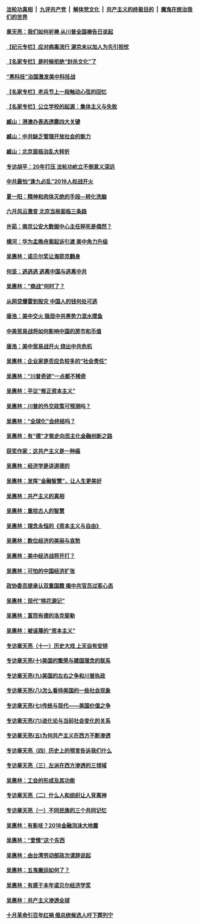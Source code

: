####  [法轮功真相](../../../../basic/blob/master/README.md?t=07032102) &nbsp;|&nbsp; [九评共产党](../../../../9ping.md/blob/master/README.md?t=07032102) &nbsp;|&nbsp; [解体党文化](../../../../jtdwh.md/blob/master/README.md?t=07032102)  &nbsp;|&nbsp; [共产主义的终极目的](../../../../gczydzjmd.md/blob/master/README.md?t=07032102) &nbsp;|&nbsp; [魔鬼在统治我们的世界](../../../../mgztzwmdsj.md/blob/master/README.md?t=07032102) 

#### [章天亮：我们如何祈祷 从川普全国祷告日说起](../pages/nsc423/n11944627.md?t=07032102) 

#### [【纪元专栏】应对病毒流行 渥京未以加人为先引担忧](../pages/nsc423/n11875714.md?t=07032102) 

#### [【名家专栏】是时候拒绝“封杀文化”了](../pages/nsc423/n11814093.md?t=07032102) 

#### [“黑科技”治国激发美中科技战](../pages/nsc423/n11638056.md?t=07032102) 

#### [【名家专栏】老兵节上一段触动心弦的回忆](../pages/nsc423/n11646016.md?t=07032102) 

#### [【名家专栏】公立学校的起源：集体主义与失败](../pages/nsc423/n11601833.md?t=07032102) 

#### [臧山：港澳办表态透露四大关键](../pages/nsc423/n11421628.md?t=07032102) 

#### [臧山：中共缺乏管理开放社会的能力](../pages/nsc423/n11407457.md?t=07032102) 

#### [臧山：北京面临治乱大转折](../pages/nsc423/n11406895.md?t=07032102) 

#### [专访胡平：20年打压 法轮功屹立不倒意义深远](../pages/nsc423/n11398800.md?t=07032102) 

#### [中共最怕“逢九必乱”2019人权战开火](../pages/nsc423/n11385248.md?t=07032102) 

#### [夏一阳：精神和肉体灭绝的手段—转化洗脑](../pages/nsc423/n11368250.md?t=07032102) 

#### [六月风云激变 北京当局面临三条路](../pages/nsc423/n11313668.md?t=07032102) 

#### [许茹：南京公安大数据中心主任猝死是偶然？](../pages/nsc423/n11064744.md?t=07032102) 

#### [横河：华为孟晚舟案起诉引渡 美中角力升级](../pages/nsc423/n11027230.md?t=07032102) 

#### [吴惠林：诺贝尔奖让海耶克翻身](../pages/nsc423/n10890049.md?t=07032102) 

#### [何坚：逃逃逃 逃离中国与逃离中共](../pages/nsc423/n10592891.md?t=07032102) 

#### [吴惠林：“商战”何时了？](../pages/nsc423/n10573558.md?t=07032102) 

#### [从网贷爆雷到股灾 中国人的钱何处可逃](../pages/nsc423/n10572800.md?t=07032102) 

#### [唐浩：美中交火 隐现中共黑势力混水摸鱼](../pages/nsc423/n10544040.md?t=07032102) 

#### [中美贸易战将如何影响中国的房市和币值](../pages/nsc423/n10543697.md?t=07032102) 

#### [唐浩：美中贸易战开火 烧出中共危机](../pages/nsc423/n10540126.md?t=07032102) 

#### [吴惠林：企业家是否应负较多的“社会责任”](../pages/nsc423/n10535022.md?t=07032102) 

#### [吴惠林：“川普奇迹”一点都不稀奇](../pages/nsc423/n10512808.md?t=07032102) 

#### [吴惠林：平议“修正资本主义”](../pages/nsc423/n10495724.md?t=07032102) 

#### [吴惠林：川普的外交政策可预测吗？](../pages/nsc423/n10462387.md?t=07032102) 

#### [吴惠林：“全球化”会终结吗？](../pages/nsc423/n10452838.md?t=07032102) 

#### [吴惠林：有“德”才能走向民主化金融创新之路](../pages/nsc423/n10432292.md?t=07032102) 

#### [获奖作家：这共产主义是一种癌](../pages/nsc423/n10431541.md?t=07032102) 

#### [吴惠林：经济学是讲道德的](../pages/nsc423/n10398014.md?t=07032102) 

#### [吴惠林：发挥“金融智慧”，让人生更美好](../pages/nsc423/n10375019.md?t=07032102) 

#### [吴惠林：共产主义的真相](../pages/nsc423/n10351394.md?t=07032102) 

#### [吴惠林：重拾古人的智慧](../pages/nsc423/n10337691.md?t=07032102) 

#### [吴惠林：理念永恒的《资本主义与自由》](../pages/nsc423/n10316274.md?t=07032102) 

#### [吴惠林：数位经济的美丽与哀愁](../pages/nsc423/n10292946.md?t=07032102) 

#### [吴惠林：美中经济战将开打？](../pages/nsc423/n10258825.md?t=07032102) 

#### [吴惠林：可怕的中国经济扩张](../pages/nsc423/n10219147.md?t=07032102) 

#### [政协委员提承认双重国籍 揭中共官员过客心态](../pages/nsc423/n10208809.md?t=07032102) 

#### [吴惠林：现代“桃花源记”](../pages/nsc423/n10185234.md?t=07032102) 

#### [吴惠林：富而有德的洛克斐勒](../pages/nsc423/n10142264.md?t=07032102) 

#### [吴惠林：被诬蔑的“资本主义”](../pages/nsc423/n10124816.md?t=07032102) 

#### [专访章天亮（十一）历史大戏 上天自有安排](../pages/nsc423/n10094905.md?t=07032102) 

#### [专访章天亮(十)美国的繁荣与建国理念的联系](../pages/nsc423/n10094899.md?t=07032102) 

#### [专访章天亮(九)美国的左右之争和川普执政](../pages/nsc423/n10094889.md?t=07032102) 

#### [专访章天亮(八)怎么看待美国的一些社会现象](../pages/nsc423/n10094857.md?t=07032102) 

#### [专访章天亮(七)传统与现代——美国价值之争](../pages/nsc423/n10093140.md?t=07032102) 

#### [专访章天亮(六)进化论与当前社会变化的关系](../pages/nsc423/n10092036.md?t=07032102) 

#### [专访章天亮(五)为何共产主义在西方不断渗透](../pages/nsc423/n10083620.md?t=07032102) 

#### [专访章天亮（四）历史上的预言告诉我们什么](../pages/nsc423/n10083606.md?t=07032102) 

#### [专访章天亮（三）左派在西方渗透的三领域](../pages/nsc423/n10081115.md?t=07032102) 

#### [吴惠林：工会的形成及其功能](../pages/nsc423/n10080633.md?t=07032102) 

#### [专访章天亮（二）什么人和组织让人背离神](../pages/nsc423/n10076637.md?t=07032102) 

#### [专访章天亮（一）不同民族的三个共同记忆](../pages/nsc423/n10074188.md?t=07032102) 

#### [吴惠林：有影呒？2018金融泡沫大地震](../pages/nsc423/n10040534.md?t=07032102) 

#### [吴惠林：“爱情”这个东西](../pages/nsc423/n10019423.md?t=07032102) 

#### [吴惠林：由台湾劳动部政次请辞说起](../pages/nsc423/n9979679.md?t=07032102) 

#### [吴惠林：五鬼搬运如何了？](../pages/nsc423/n9925338.md?t=07032102) 

#### [吴惠林：有感于本年诺贝尔经济学奖](../pages/nsc423/n9871883.md?t=07032102) 

#### [吴惠林：共产主义渗透全球](../pages/nsc423/n9812748.md?t=07032102) 

#### [十月革命引百年红祸 俄总统候选人吁下葬列宁](../pages/nsc423/n9810182.md?t=07032102) 


